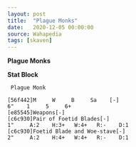 ```yaml
---
layout: post
title:  "Plague Monks"
date:   2020-12-05 00:00:00
source: Wahapedia
tags: [skaven]
---
```


**Plague Monks**

**Stat Block**
```
 Plague Monk
```

```
[56f442]M     W     B     Sa    [-]
6"    1     5     6+    
[e85545]Weapons[-]
[c6c930]Pair of Foetid Blades[-]
1"     A:2    H:3+   W:4+   R:-    D:1   
[c6c930]Foetid Blade and Woe-stave[-]
2"     A:2    H:4+   W:4+   R:-    D:1   
```
    